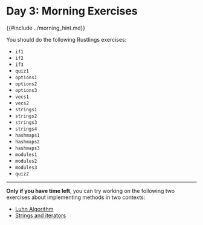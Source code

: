 # Day 3: Morning Exercises

{{#include ../morning_hint.md}}

You should do the following Rustlings exercises:

- `if1`
- `if2`
- `if3`
- `quiz1`
- `options1`
- `options2`
- `options3`
- `vecs1`
- `vecs2`
- `strings1`
- `strings2`
- `strings3`
- `strings4`
- `hashmaps1`
- `hashmaps2`
- `hashmaps3`
- `modules1`
- `modules2`
- `modules3`
- `quiz2`

---

**Only if you have time left**, you can try working on the following two exercises about implementing methods in two contexts:

- [Luhn Algorithm](luhn.md)
- [Strings and iterators](strings-iterators.md)
